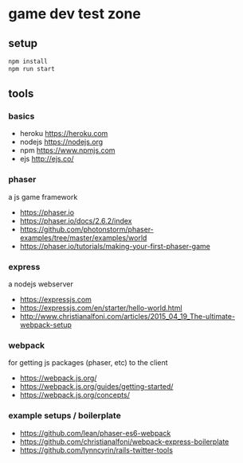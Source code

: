 # game dev test zone

## setup

```bash
npm install
npm run start
```

## tools

### basics

- heroku https://heroku.com
- nodejs https://nodejs.org
- npm https://www.npmjs.com
- ejs http://ejs.co/

### phaser

a js game framework

- https://phaser.io
- https://phaser.io/docs/2.6.2/index
- https://github.com/photonstorm/phaser-examples/tree/master/examples/world
- https://phaser.io/tutorials/making-your-first-phaser-game

### express

a nodejs webserver

- https://expressjs.com
- https://expressjs.com/en/starter/hello-world.html
- http://www.christianalfoni.com/articles/2015_04_19_The-ultimate-webpack-setup

### webpack

for getting js packages (phaser, etc) to the client

- https://webpack.js.org/
- https://webpack.js.org/guides/getting-started/
- https://webpack.js.org/concepts/

### example setups / boilerplate

- https://github.com/lean/phaser-es6-webpack
- https://github.com/christianalfoni/webpack-express-boilerplate
- https://github.com/lynncyrin/rails-twitter-tools

